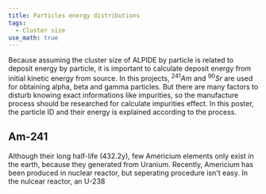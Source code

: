 ```yaml
---
title: Particles energy distributions
tags:
  - Cluster size
use_math: true
---
```


Because assuming the cluster size of ALPIDE by particle is related to deposit energy by particle, it is important to calculate deposit energy from initial kinetic energy from source.
In this projects, $^{241}Am$ and $^{90}Sr$ are used for obtaining alpha, beta and gamma particles.
But there are many factors to disturb knowing exact informations like impurities, so the manufacture process should be researched for calculate impurities effect.
In this poster, the particle ID and their energy is explained according to the process.

## Am-241
Although their long half-life (432.2y), few Americium elements only exist in the earth, because they generated from Uranium.
Recently, Americium has been produced in nuclear reactor, but seperating procedure isn't easy.
In the nulcear reactor, an U-238 